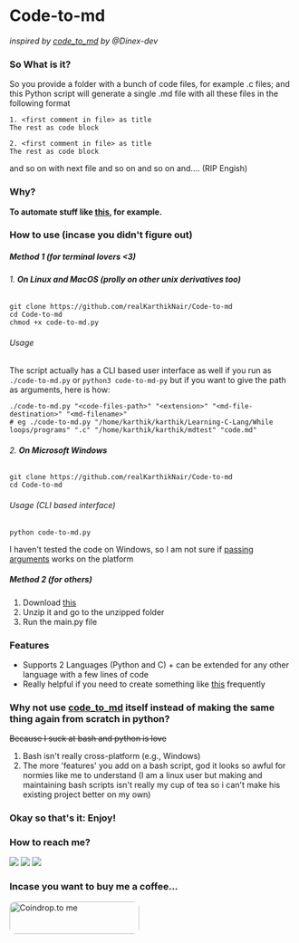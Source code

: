 # **Code-to-md**

*inspired by [code_to_md](https://github.com/Dinex-dev/code_to_md) by @Dinex-dev*

### So What is it?

So you provide a folder with a bunch of code files, for example .c files; and this Python script will generate a single .md file with 
all these files in the following format

    1. <first comment in file> as title 
    The rest as code block
    
    2. <first comment in file> as title
    The rest as code block

and so on with next file and so on and so on and.... (RIP Engish)

### Why?

**To automate stuff like [this](https://github.com/realKarthikNair/Learning-C-Lang/blob/main/Recursion/readme.md), for example.**

### How to use (incase you didn't figure out)

##### Method 1 (for terminal lovers <3)

###### 1. **On Linux and MacOS (prolly on other unix derivatives too)**

    git clone https://github.com/realKarthikNair/Code-to-md
    cd Code-to-md
    chmod +x code-to-md.py

###### Usage
The script actually has a CLI based user interface as well if you run as `./code-to-md.py` or `python3 code-to-md-py` but if you want to give the path as arguments, here is how:

    ./code-to-md.py "<code-files-path>" "<extension>" "<md-file-destination>" "<md-filename>"
    # eg ./code-to-md.py "/home/karthik/karthik/Learning-C-Lang/While loops/programs" ".c" "/home/karthik/karthik/mdtest" "code.md"

###### 2. **On Microsoft Windows**

    git clone https://github.com/realKarthikNair/Code-to-md
    cd Code-to-md
    
###### Usage (CLI based interface)

    python code-to-md.py

I haven't tested the code on Windows, so I am not sure if [passing arguments](#usage) works on the platform

##### Method 2 (for others)

1. Download [this](https://github.com/realKarthikNair/Code-to-md/archive/refs/heads/main.zip)
2. Unzip it and go to the unzipped folder
3. Run the main.py file

### Features

- Supports 2 Languages (Python and C) + can be extended for any other language with a few lines of code
- Really helpful if you need to create something like [this](https://github.com/realKarthikNair/Learning-C-Lang/blob/main/basics/basics.md) frequently

### Why not use [code_to_md](https://github.com/Dinex-dev/code_to_md) itself instead of making the same thing again from scratch in python?

~~Because I suck at bash and python is love~~

1. Bash isn't really cross-platform (e.g., Windows)
2. The more 'features' you add on a bash script, god it looks so awful for normies like me to understand (I am a linux user but making and maintaining bash scripts isn't really my cup of tea so i can't make his existing project better on my own)

### Okay so that's it: Enjoy!

### How to reach me?

<p align="left">
    <a href="https://www.instagram.com/harry_kris_" alt="instagram">
        <img src="https://img.shields.io/badge/Instagram-%F0%9F%91%A8%E2%80%8D%F0%9F%92%BB-yellowgreen" /></a>
    <a href="https://www.telegram.me/realkarthiknair" alt="Telegram">
        <img src="https://img.shields.io/badge/Telegram-%F0%9F%91%A8%E2%80%8D%F0%9F%92%BB-orange" /></a>
    <a href="https://www.twitter.com/realkarthiknair" alt="twitter">
        <img src="https://img.shields.io/badge/Twitter-%F0%9F%91%A8%E2%80%8D%F0%9F%92%BB-orange" /></a>
</p>

### Incase you want to buy me a coffee...

<a slign="left" href="https://coindrop.to/realkarthiknair" target="_blank"><img align="left" src="https://coindrop.to/embed-button.png" style="border-radius: 10px; height: 57px !important;width: 229px !important;" alt="Coindrop.to me"></img></a>
